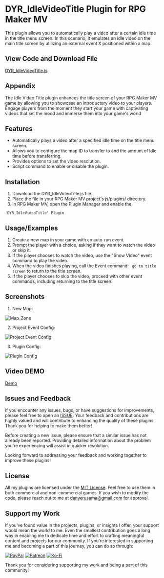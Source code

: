 
# DYR_IdleVideoTitle Plugin for RPG Maker MV

This plugin allows you to automatically play a video after a certain idle time in the title menu screen.
In this scenario, it emulates an idle video on the main title screen by utilizing an external event X positioned within a map.

## View Code and Download File

[DYR_IdleVideoTitle.js](https://github.com/Danyerusama/DYR_IdleVideoTitle/blob/10e6f60b4b9057141604b0f50650a7fffb88719b/DYR_IdleVideoTitle.js)

## Appendix

The Idle Video Title plugin enhances the title screen of your RPG Maker MV game by allowing you to showcase an introductory video to your players. Engage players from the moment they start your game with captivating videos that set the mood and immerse them into your game's world

## Features

- Automatically plays a video after a specified idle time on the title menu screen.
- Allows you to configure the map ID to transfer to and the amount of idle time before transferring.
- Provides options to set the video resolution.
- Script command to enable or disable the plugin.


## Installation

1. Download the DYR_IdleVideoTitle.js file.
2. Place the file in your RPG Maker MV project's js/plugins/ directory.
3. In RPG Maker MV, open the Plugin Manager and enable the 
``` 
'DYR_IdleVideoTitle' Plugin

```
    
## Usage/Examples

1. Create a new map in your game with an auto-run event.
2. Prompt the player with a choice, asking if they want to watch the video or skip it.
3. If the player chooses to watch the video, use the "Show Video" event command to play the video.
4. When the video finishes playing, call the Event command: ``` go to title screen``` to return to the title screen.
5. If the player chooses to skip the video, proceed with other event commands, including returning to the title screen.


## Screenshots

1. New Map:
   
![Map_Zone](https://github.com/Danyerusama/DYR_IdleVideoTitle/assets/142346653/d5be882b-2537-436c-8d09-39ba35eed88a)

2. Project Event Config:
     
![Project Event Config](https://github.com/Danyerusama/DYR_IdleVideoTitle/assets/142346653/a3123efa-6207-4eab-9bf7-7b1cdb2880dd)

3. Plugin Config:
   
![Plugin Config](https://github.com/Danyerusama/DYR_IdleVideoTitle/assets/142346653/ce3b821e-35b9-48f8-b36b-b66c196f08d3)

## Video DEMO

[Demo](https://github.com/Danyerusama/DYR_IdleVideoTitle/assets/142346653/1777624a-7cb2-4bb9-83b7-f61e100adb0f)

## Issues and Feedback
If you encounter any issues, bugs, or have suggestions for improvements, please feel free to open an [ISSUE](https://github.com/Danyerusama/DYR_IdleVideoTitle/issues). Your feedback and contributions are highly valued and will contribute to enhancing the quality of these plugins. Thank you for helping to make them better!

Before creating a new issue, please ensure that a similar issue has not already been reported. Providing detailed information about the problem you're experiencing will assist in quicker resolution.

Looking forward to addressing your feedback and working together to improve these plugins!

## License

All my plugins are licensed under the [MIT License](https://github.com/Danyerusama/DYR_IdleVideoTitle/blob/d218b5695bfde6b2c1581b0c00b16f73c631574c/LICENSE). Feel free to use them in both commercial and non-commercial games. If you wish to modify the code, please reach out to me at [danyerusama@gmail.com](mailto:danyerusama@gmail.com) for approval.

## Support my Work

If you've found value in the projects, plugins, or insights I offer, your support would mean the world to me. Even the smallest contribution goes a long way in enabling me to dedicate time and effort to crafting meaningful content and projects for our community. If you're interested in supporting me and becoming a part of this journey, you can do so through:

[![PayPal](https://img.shields.io/badge/PayPal-00457C?style=for-the-badge&logo=paypal&logoColor=white)](https://paypal.me/Danyerusama?country.x=CO&locale.x=es_XC) [![Patreon](https://img.shields.io/badge/Patreon-F96854?style=for-the-badge&logo=patreon&logoColor=white)](https://patreon.com/Danyerusama?utm_medium=clipboard_copy&utm_source=copyLink&utm_campaign=creatorshare_creator&utm_content=join_link) [![Ko-Fi](https://img.shields.io/badge/Ko--fi-F16061?style=for-the-badge&logo=ko-fi&logoColor=white)](https://ko-fi.com/danyerusama) 



Thank you for considering supporting my work and being a part of this community!

